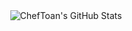 <div align="center">
  <img src="https://stats.cheftoan.com/api?username=ChefToan&theme=default&show_icons=true&count_private=true&hide_border=true&bg_color=1a1f2e&title_color=64b5f6&text_color=e1e8ed&icon_color=42a5f5" alt="ChefToan's GitHub Stats" />
</div>

<!--
**ChefToan/ChefToan** is a ✨ _special_ ✨ repository because its `README.md` (this file) appears on your GitHub profile.

Here are some ideas to get you started:

- 🔭 I’m currently working on ...
- 🌱 I’m currently learning ...
- 👯 I’m looking to collaborate on ...
- 🤔 I’m looking for help with ...
- 💬 Ask me about ...
- 📫 How to reach me: ...
- 😄 Pronouns: ...
- ⚡ Fun fact: ...
-->
